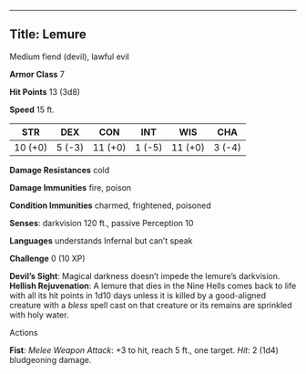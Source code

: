 -------------------------
Title: Lemure
-------------------------


Medium fiend (devil), lawful evil

**Armor Class** 7

**Hit Points** 13 (3d8)

**Speed** 15 ft.

  STR    | DEX     | CON     | INT     | WIS     | CHA
  ---------|--------|---------|--------|---------|--------
  | 10 (+0)   | 5 (-3)   | 11 (+0)   | 1 (-5)   | 11 (+0)   | 3 (-4)

**Damage Resistances** cold

**Damage Immunities** fire, poison

**Condition Immunities** charmed, frightened, poisoned

**Senses**: darkvision 120 ft., passive Perception 10

**Languages** understands Infernal but can’t speak

**Challenge** 0 (10 XP)


**Devil’s Sight**: Magical darkness doesn’t impede the
    lemure’s darkvision.
**Hellish Rejuvenation**: A lemure that dies in the Nine Hells comes
    back to life with all its hit points in 1d10 days unless it is
    killed by a good-aligned creature with a *bless* spell cast on that
    creature or its remains are sprinkled with holy water.


Actions

**Fist**: *Melee Weapon Attack*: +3 to hit, reach 5 ft., one target.
    *Hit*: 2 (1d4) bludgeoning damage.

